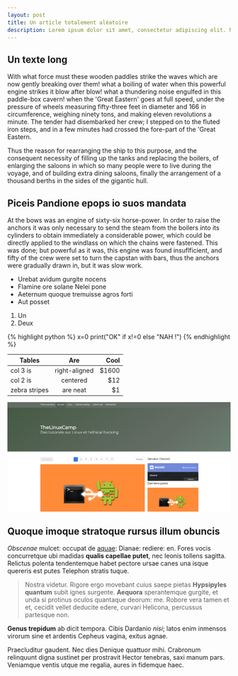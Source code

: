 ```yaml
---
layout: post
title: Un article totalement aléatoire
description: Lorem ipsum dolor sit amet, consectetur adipiscing elit. Nunc sed felis a sapien ornare porta in eu arcu. In hac habitasse platea dictumst. Curabitur finibus est dignissim congue condimentum. Praesent vehicula nunc vel facilisis tincidunt. Donec leo risus, faucibus sollicitudin cursus id, iaculis nec nibh. Vestibulum a massa ac est semper congue. Nullam dictum dui eget leo suscipit pellentesque. Curabitur sollicitudin ac eros in facilisis. Sed facilisis convallis mauris. Donec eu leo ultricies, pretium lacus a, vehicula lectus. Vestibulum ante ipsum primis in faucibus orci luctus et ultrices posuere cubilia curae; Vestibulum ante ipsum primis in faucibus orci luctus et ultrices posuere cubilia curae;
---
```


## Un texte long

With what force must these wooden paddles strike the waves which are now gently breaking over them! what a boiling of water when this powerful engine strikes it blow after blow! what a thundering noise engulfed in this paddle-box cavern! when the 'Great Eastern' goes at full speed, under the pressure of wheels measuring fifty-three feet in diameter and 166 in circumference, weighing ninety tons, and making eleven revolutions a minute. The tender had disembarked her crew; I stepped on to the fluted iron steps, and in a few minutes had crossed the fore-part of the 'Great Eastern.

Thus the reason for rearranging the ship to this purpose, and the consequent necessity of filling up the tanks and replacing the boilers, of enlarging the saloons in which so many people were to live during the voyage, and of building extra dining saloons, finally the arrangement of a thousand berths in the sides of the gigantic hull.

## Piceis Pandione epops io suos mandata

At the bows was an engine of sixty-six horse-power. In order to raise the anchors it was only necessary to send the steam from the boilers into its cylinders to obtain immediately a considerable power, which could be directly applied to the windlass on which the chains were fastened. This was done; but powerful as it was, this engine was found insuflficient, and fifty of the crew were set to turn the capstan with bars, thus the anchors were gradually drawn in, but it was slow work.


- Urebat avidum gurgite nocens
- Flamine ore solane Nelei pone
- Aeternum quoque tremuisse agros forti
- Aut posset

1. Un
2. Deux

{% highlight python %}
x=0
print("OK" if x!=0 else "NAH !")
{% endhighlight %}

| Tables        | Are           | Cool  |
| ------------- |:-------------:| -----:|
| col 3 is      | right-aligned | $1600 |
| col 2 is      | centered      |   $12 |
| zebra stripes | are neat      |    $1 |

![aa](https://raw.githubusercontent.com/TheLinuxCamp/thelinuxcamp.github.io/master/assets/Capture.PNG)

## Quoque imoque stratoque rursus illum obuncis

*Obscenae* mulcet: occupat de [aquae](http://www.latet-tot.net/sonus.php):
Dianae: rediere: en. Fores vocis concurretque ubi madidas **qualis capellae
putet**, nec leonis tollens sagitta. Relictus polenta tendentemque habet pectore
ursae canes una isque quereris est putes Telephon stratis tuque.

> Nostra videtur. Rigore ergo movebant cuius saepe pietas **Hypsipyles quantum**
> subit ignes surgente. **Aequora** sperantemque gurgite, et unda si protinus
> oculos quantaque deorum: me. Robore vera tamen et et, cecidit vellet deducite
> edere, curvari Helicona, percussus partesque non.

**Genus trepidum** ab dicit tempora. Cibis Dardanio *nisi*; latos enim inmensos
virorum sine et ardentis Cepheus vagina, exitus agnae.

Praecluditur gaudent. Nec dies Denique quattuor mihi. Crabronum relinquunt digna
sustinet per prostravit Hector tenebras, saxi manum pars. Veniamque ventis utque
me regalia, aures in fidemque haec.